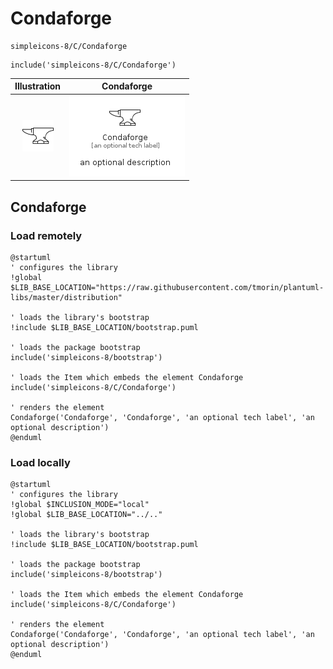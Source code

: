 # Condaforge


```text
simpleicons-8/C/Condaforge
```

```text
include('simpleicons-8/C/Condaforge')
```



| Illustration | Condaforge |
| :---: | :---: |
| ![illustration for Illustration](../../simpleicons-8/C/Condaforge.png) | ![illustration for Condaforge](../../simpleicons-8/C/Condaforge.Local.png) |




## Condaforge

### Load remotely
```plantuml
@startuml
' configures the library
!global $LIB_BASE_LOCATION="https://raw.githubusercontent.com/tmorin/plantuml-libs/master/distribution"

' loads the library's bootstrap
!include $LIB_BASE_LOCATION/bootstrap.puml

' loads the package bootstrap
include('simpleicons-8/bootstrap')

' loads the Item which embeds the element Condaforge
include('simpleicons-8/C/Condaforge')

' renders the element
Condaforge('Condaforge', 'Condaforge', 'an optional tech label', 'an optional description')
@enduml
```

### Load locally
```plantuml
@startuml
' configures the library
!global $INCLUSION_MODE="local"
!global $LIB_BASE_LOCATION="../.."

' loads the library's bootstrap
!include $LIB_BASE_LOCATION/bootstrap.puml

' loads the package bootstrap
include('simpleicons-8/bootstrap')

' loads the Item which embeds the element Condaforge
include('simpleicons-8/C/Condaforge')

' renders the element
Condaforge('Condaforge', 'Condaforge', 'an optional tech label', 'an optional description')
@enduml
```

